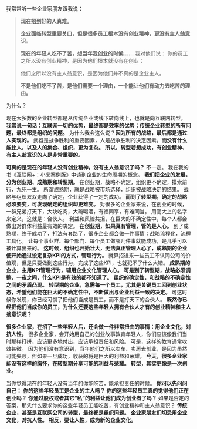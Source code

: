 我常常听一些企业家朋友跟我说：
> **现在招到好的人真难。**
>
> **企业面临转型重要关口，但是很多员工根本没有创业精神，更没有主人翁意识。**
>
> **现在的年轻人吃不了苦，想当年我创业的时候......**
我对他们说：
> 你的员工之所以没有创业精神，是因为他们根本就没有在创业；
>
> 他们之所以没有主人翁意识，是因为他们并不真的是企业主人。
>
> **不是他们吃不了苦，是他们需要一个理由，一个能让他们有动力去吃苦的理由。**

为什么？

现在大多数的企业转型都是从传统企业或线下转向线上，也就是向互联网转型。
**我常说一句话：互联网一切的优势，最终都是效率的优势；传统企业转型的所有问题，最终都是组织的问题。**
为什么我会这么说？**因为所有的战略，最后都是通过人实现的。**
武器是战争胜利的重要因素，人是战争胜利的决定因素。**而没有什么能比人，以及人的集合、组织，更为复杂。**
**所以，转型若想成功，有创业精神、有主人翁意识的人是非常重要的。**

**可真的是现在的年轻人没有创业精神，没有主人翁意识了吗？**
不一定。
我在我的书《互联网+：小米案例版》中谈到企业的生命周期的概念。
**我们把企业的发展，分为创业期、成熟期和转型期。**
在创业期，战略不确定，组织更不确定，摸索前行，九死一生。
所谓成熟期，就是战略被市场选择，组织被战略决定的结果。
战略与组织双双走向了确定，企业获得了一定的成功。
**而到了转型期，确定的战略必须要变，可发现确定的组织却更难变。**
对很多的企业家来说，在创业的时候，一群兄弟打天下，大块吃肉，大碗喝酒，有福同享，有难同当。
用高大上的名字来定义，这就是：合伙人。
利益和风险共担，在巨大的不确定性中，每个人都会做出对群体利益最有效的决定。
**在创业期，如果真有管理，管的是人心。**
到了成熟期，终于成功了，打法有套路了，很多企业都会做一件事情：战略流程化，流程工具化。
让每个事业群、每个部门、每个员工做哪几件事就能成功，是几乎可以被计算出来的。
**这时候，组织也开始壮大，无法真正管理人心了，成熟期的企业便开始通过设定复杂KPI的方式，管理行为。**
就算招进来一些员工不认同公司的价值观，但是只要做到这些行为，完成了这些KPI，也就犯不了什么大错。
**成熟期的企业，主用KPI管理行为，辅用企业文化管理人心。**
**可是到了转型期，战略必须调整，一夜之间，什么KPI是有效的都不知道了。**
**组织的确定性，和战略的不确定性之间的矛盾凸现。**
**转型期的企业，急需每一个员工，尤其是关键员工回到创业状态，希望他们能在巨大的不确定性中，不断做出与企业利益一致的决定。**
可这时候你发现，你已经习惯了把他们当成是员工，而不是打天下的合伙人。
**既然你已经把他们当成你的员工，为什么还要这些年轻人拥有合伙人才有的创业精神和主人翁意识呢？**

**很多企业家，在招了一些年轻人后，还会做一件非常扭曲的事情：用企业文化，对抗人性。**
很多企业家，会开始用自己的创业故事教育年轻人，你们应该像我们当时那样打拼，应该更多地付出，应该承担责任和风险。
可是，这样的教育通常收效甚微。
因为他们没有意识到，当年他们之所以卖车、卖房去创业，是因为虽然可能失败，但如果一旦成功，收获的将是巨大的利益和荣耀。
**今天，很多企业家却没有这样的胸怀，在转型期分享可能的利益与荣耀。**
**转型，其实更像是一次创业。**

当你觉得现在的年轻人没有当年的你能吃苦，能承担责任的时候。
**你可以先问问自己：**
**你的这些年轻员工是企业的主人吗？**
**你的这些年轻员工真的觉得他们正在创业吗？**
**你通过股权或者其它“私”的利益让他们成为创业者了吗？**
如果是否定的答案，那凭什么要求你的这些年轻员工能吃苦，有创业精神和主人翁意识？
**传统企业，甚至是互联网公司的转型，最终都是组织问题。**
**企业家朋友们切忌用企业文化，对抗人性。**
**相反，要让人性，成为新的企业文化。**